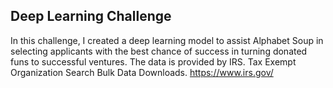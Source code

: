 ## Deep Learning Challenge

In this challenge, I created a deep learning model to assist Alphabet Soup in selecting applicants with the best chance of success in turning donated funs to successful ventures. The data is provided by IRS. Tax Exempt Organization Search Bulk Data Downloads. https://www.irs.gov/

